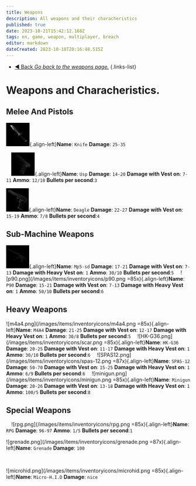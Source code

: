 ```yaml
---
title: Weapons
description: All weapons and their characheristics
published: true
date: 2023-10-21T15:42:12.168Z
tags: en, game, weapon, multiplayer, breach
editor: markdown
dateCreated: 2023-10-18T20:16:48.515Z
---
```


- [:arrow_backward: Back *Go back to the weapons page.*](/en/game/weapons#weapons)
{.links-list}
# Weapons and Characheristics.
## Melee And Pistols
![knife.png](/images/items/inventoryicons/knife.png){.align-left}**Name**: `Knife`
**Damage**: `25-35`

⠀
![usp.png](/images/items/inventoryicons/usp.png){.align-left}**Name**: `Usp`
**Damage**: `14-20`
**Damage with Vest on**: `7-11`
**Ammo**: `12/10`
**Bullets per second**:`3`

![deagle.png](/images/items/inventoryicons/deagle.png){.align-left}**Name**: `Deagle`
**Damage**: `22-27`
**Damage with Vest on**: `15-19`
**Ammo**: `7/8`
**Bullets per second**:`4`
## Sub-Machine Weapons
![mp5-sd.png](/images/items/inventoryicons/mp5-sd.png){.align-left}**Name**: `Mp5-sd`
**Damage**: `17-21`
**Damage with Vest on**: `7-13`
**Damage with Heavy Vest on**: `1`
**Ammo**: `30/10`
**Bullets per second**:`5`
⠀
![p90.png](/images/items/inventoryicons/p90.png =85x){.align-left}**Name**: `P90`
**Damage**: `15-21`
**Damage with Vest on**: `7-13`
**Damage with Heavy Vest on**: `1`
**Ammo**: `50/10`
**Bullets per second**:`6`
## Heavy Weapons
![m4a4.png](/images/items/inventoryicons/m4a4.png =85x){.align-left}**Name**: `M4A4`
**Damage**: `21-25`
**Damage with Vest on**: `12-17`
**Damage with Heavy Vest on**: `1`
**Ammo**: `30/8`
**Bullets per second**:`5`
⠀
![HK-G36.png](/images/items/inventoryicons/scar.png =85x){.align-left}**Name**: `HK-G36`
**Damage**: `20-25`
**Damage with Vest on**: `11-17`
**Damage with Heavy Vest on**: `1`
**Ammo**: `30/10`
**Bullets per second**:`6`
⠀
![SPAS12.png](/images/items/inventoryicons/spas-12.png =87x){.align-left}**Name**: `SPAS-12`
**Damage**: `50-70`
**Damage with Vest on**: `15-25`
**Damage with Heavy Vest on**: `1`
**Ammo**: `6/9`
**Bullets per second**:`6`
⠀
![minigun.png](/images/items/inventoryicons/minigun.png =85x){.align-left}**Name**: `Minigun`
**Damage**: `20-26`
**Damage with Vest on**: `13-18`
**Damage with Heavy Vest on**: `1`
**Ammo**: `100/5`
**Bullets per second**:`8`
## Special Weapons
⠀
![rpg.png](/images/items/inventoryicons/rpg.png =85x){.align-left}**Name**: `RPG`
**Damage**: `96-97`
**Ammo**: `1/5`
**Bullets per second**:`1`
⠀

![grenade.png](/images/items/inventoryicons/grenade.png =87x){.align-left}**Name**: `Grenade`
**Damage**: `100`

⠀

![microhid.png](/images/items/inventoryicons/microhid.png =85x){.align-left}**Name**: `Micro-H.I.D`
**Damage**: `nice`